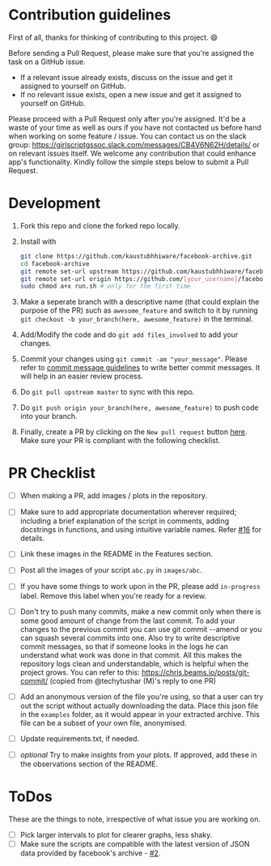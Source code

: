 # Contribution guidelines

First of all, thanks for thinking of contributing to this project. :smile:

Before sending a Pull Request, please make sure that you're assigned the task on a GitHub issue.

- If a relevant issue already exists, discuss on the issue and get it assigned to yourself on GitHub.
- If no relevant issue exists, open a new issue and get it assigned to yourself on GitHub.

Please proceed with a Pull Request only after you're assigned. It'd be a waste of your time as well as ours if you have not contacted us before hand when working on some feature / issue. You can contact us on the slack group: https://girlscriptgssoc.slack.com/messages/CB4V6N62H/details/ or on relevant issues itself. We welcome any contribution that could enhance app's functionality. Kindly follow the simple steps below to submit a Pull Request.

# Development

1) Fork this repo and clone the forked repo locally.
2) Install with

    ```sh
    git clone https://github.com/kaustubhhiware/facebook-archive.git
    cd facebook-archive
    git remote set-url upstream https://github.com/kaustubhhiware/facebook-archive.git
    git remote set-url origin https://github.com/[your_username]/facebook-archive.git
    sudo chmod a+x run.sh # only for the first time
    ```

3) Make a seperate branch with a descriptive name (that could explain the purpose of the PR) such as `awesome_feature` and switch to it by running `git checkout -b your_branch(here, awesome_feature)` in the terminal.

4) Add/Modify the code and do `git add files_involved` to add your changes.

5) Commit your changes using `git commit -am "your_message"`. Please refer to [commit message guidelines](https://chris.beams.io/posts/git-commit/) to write better commit messages. It will help in an easier review process.

6) Do `git pull upstream master` to sync with this repo.

7) Do `git push origin your_branch(here, awesome_feature)` to push code into your branch.

8) Finally, create a PR by clicking on the `New pull request` button [here](https://github.com/kaustubhhiware/facebook-archive/pulls). Make sure your PR is compliant with the following checklist.

# PR Checklist

- [ ] When making a PR, add images / plots in the repository.
- [ ] Make sure to add appropriate documentation wherever required; including a brief explanation of the script in comments, adding docstrings in functions, and using intuitive variable names. Refer [#16](https://github.com/kaustubhhiware/facebook-archive/issues/16) for details.
- [ ] Link these images in the README in the Features section.
- [ ] Post all the images of your script `abc.py` in `images/abc`.
- [ ] If you have some things to work upon in the PR, please add `in-progress` label. Remove this label when you're ready for a review.
- [ ] Don't try to push many commits, make a new commit only when there is some good amount of change from the last commit. To add your changes to the previous commit you can use git commit --amend or you can squash several commits into one. Also try to write descriptive commit messages, so that if someone looks in the logs he can understand what work was done in that commit. All this makes the repository logs clean and understandable, which is helpful when the project grows. You can refer to this: https://chris.beams.io/posts/git-commit/ (copied from @techytushar (M)'s reply to one PR)
- [ ] Add an anonymous version of the file you're using, so that a user can try out the script without actually downloading the data. Place this json file in the `examples` folder, as it would appear in your extracted archive. This file can be a subset of your own file, anonymised.
- [ ]  Update requirements.txt, if needed.
- [ ] _optional_ Try to make insights from your plots. If approved, add these in the observations section of the README.


# ToDos

These are the things to note, irrespective of what issue you are working on.

- [ ] Pick larger intervals to plot for clearer graphs, less shaky.
- [ ] Make sure the scripts are compatible with the latest version of JSON data provided by facebook's archive - [#2](https://github.com/kaustubhhiware/facebook-archive/issues/2).
